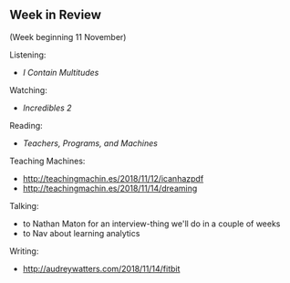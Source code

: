 ## Week in Review
(Week beginning 11 November)

Listening:
* _I Contain Multitudes_

Watching:
* _Incredibles 2_

Reading:
* _Teachers, Programs, and Machines_

Teaching Machines:
* http://teachingmachin.es/2018/11/12/icanhazpdf
* http://teachingmachin.es/2018/11/14/dreaming

Talking:
* to Nathan Maton for an interview-thing we'll do in a couple of weeks
* to Nav about learning analytics

Writing:
* http://audreywatters.com/2018/11/14/fitbit
